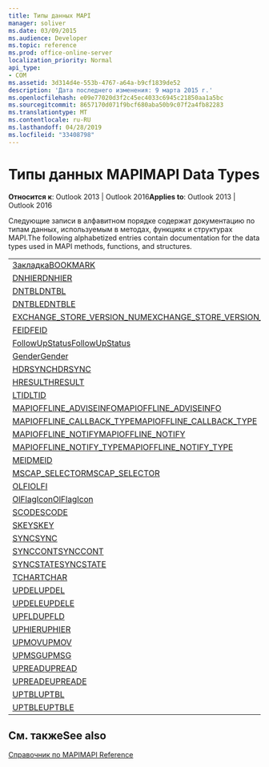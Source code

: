 ```yaml
---
title: Типы данных MAPI
manager: soliver
ms.date: 03/09/2015
ms.audience: Developer
ms.topic: reference
ms.prod: office-online-server
localization_priority: Normal
api_type:
- COM
ms.assetid: 3d314d4e-553b-4767-a64a-b9cf1839de52
description: 'Дата последнего изменения: 9 марта 2015 г.'
ms.openlocfilehash: e09e77020d3f2c45ec4033c6945c21850aa1a5bc
ms.sourcegitcommit: 8657170d071f9bcf680aba50b9c07f2a4fb82283
ms.translationtype: MT
ms.contentlocale: ru-RU
ms.lasthandoff: 04/28/2019
ms.locfileid: "33408798"
---
```

# <a name="mapi-data-types"></a><span data-ttu-id="2582c-103">Типы данных MAPI</span><span class="sxs-lookup"><span data-stu-id="2582c-103">MAPI Data Types</span></span>

  
  
<span data-ttu-id="2582c-104">**Относится к**: Outlook 2013 | Outlook 2016</span><span class="sxs-lookup"><span data-stu-id="2582c-104">**Applies to**: Outlook 2013 | Outlook 2016</span></span> 
  
<span data-ttu-id="2582c-105">Следующие записи в алфавитном порядке содержат документацию по типам данных, используемым в методах, функциях и структурах MAPI.</span><span class="sxs-lookup"><span data-stu-id="2582c-105">The following alphabetized entries contain documentation for the data types used in MAPI methods, functions, and structures.</span></span> 
  
||
|:-----|
|[<span data-ttu-id="2582c-106">Закладка</span><span class="sxs-lookup"><span data-stu-id="2582c-106">BOOKMARK</span></span>](bookmark.md) <br/> |
|[<span data-ttu-id="2582c-107">DNHIER</span><span class="sxs-lookup"><span data-stu-id="2582c-107">DNHIER</span></span>](dnhier.md) <br/> |
|[<span data-ttu-id="2582c-108">DNTBL</span><span class="sxs-lookup"><span data-stu-id="2582c-108">DNTBL</span></span>](dntbl.md) <br/> |
|[<span data-ttu-id="2582c-109">DNTBLE</span><span class="sxs-lookup"><span data-stu-id="2582c-109">DNTBLE</span></span>](dntble.md) <br/> |
|[<span data-ttu-id="2582c-110">EXCHANGE_STORE_VERSION_NUM</span><span class="sxs-lookup"><span data-stu-id="2582c-110">EXCHANGE_STORE_VERSION_NUM</span></span>](exchange_store_version_num.md) <br/> |
|[<span data-ttu-id="2582c-111">FEID</span><span class="sxs-lookup"><span data-stu-id="2582c-111">FEID</span></span>](feid.md) <br/> |
|[<span data-ttu-id="2582c-112">FollowUpStatus</span><span class="sxs-lookup"><span data-stu-id="2582c-112">FollowUpStatus</span></span>](followupstatus.md) <br/> |
|[<span data-ttu-id="2582c-113">Gender</span><span class="sxs-lookup"><span data-stu-id="2582c-113">Gender</span></span>](gender.md) <br/> |
|[<span data-ttu-id="2582c-114">HDRSYNC</span><span class="sxs-lookup"><span data-stu-id="2582c-114">HDRSYNC</span></span>](hdrsync.md) <br/> |
|[<span data-ttu-id="2582c-115">HRESULT</span><span class="sxs-lookup"><span data-stu-id="2582c-115">HRESULT</span></span>](hresult.md) <br/> |
|[<span data-ttu-id="2582c-116">LTID</span><span class="sxs-lookup"><span data-stu-id="2582c-116">LTID</span></span>](ltid.md) <br/> |
|[<span data-ttu-id="2582c-117">MAPIOFFLINE_ADVISEINFO</span><span class="sxs-lookup"><span data-stu-id="2582c-117">MAPIOFFLINE_ADVISEINFO</span></span>](mapioffline_adviseinfo.md) <br/> |
|[<span data-ttu-id="2582c-118">MAPIOFFLINE_CALLBACK_TYPE</span><span class="sxs-lookup"><span data-stu-id="2582c-118">MAPIOFFLINE_CALLBACK_TYPE</span></span>](mapioffline_callback_type.md) <br/> |
|[<span data-ttu-id="2582c-119">MAPIOFFLINE_NOTIFY</span><span class="sxs-lookup"><span data-stu-id="2582c-119">MAPIOFFLINE_NOTIFY</span></span>](mapioffline_notify.md) <br/> |
|[<span data-ttu-id="2582c-120">MAPIOFFLINE_NOTIFY_TYPE</span><span class="sxs-lookup"><span data-stu-id="2582c-120">MAPIOFFLINE_NOTIFY_TYPE</span></span>](mapioffline_notify_type.md) <br/> |
|[<span data-ttu-id="2582c-121">MEID</span><span class="sxs-lookup"><span data-stu-id="2582c-121">MEID</span></span>](meid.md) <br/> |
|[<span data-ttu-id="2582c-122">MSCAP_SELECTOR</span><span class="sxs-lookup"><span data-stu-id="2582c-122">MSCAP_SELECTOR</span></span>](mscap_selector.md) <br/> |
|[<span data-ttu-id="2582c-123">OLFI</span><span class="sxs-lookup"><span data-stu-id="2582c-123">OLFI</span></span>](olfi.md) <br/> |
|[<span data-ttu-id="2582c-124">OlFlagIcon</span><span class="sxs-lookup"><span data-stu-id="2582c-124">OlFlagIcon</span></span>](olflagicon.md) <br/> |
|[<span data-ttu-id="2582c-125">SCODE</span><span class="sxs-lookup"><span data-stu-id="2582c-125">SCODE</span></span>](scode.md) <br/> |
|[<span data-ttu-id="2582c-126">SKEY</span><span class="sxs-lookup"><span data-stu-id="2582c-126">SKEY</span></span>](skey.md) <br/> |
|[<span data-ttu-id="2582c-127">SYNC</span><span class="sxs-lookup"><span data-stu-id="2582c-127">SYNC</span></span>](sync.md) <br/> |
|[<span data-ttu-id="2582c-128">SYNCCONT</span><span class="sxs-lookup"><span data-stu-id="2582c-128">SYNCCONT</span></span>](synccont.md) <br/> |
|[<span data-ttu-id="2582c-129">SYNCSTATE</span><span class="sxs-lookup"><span data-stu-id="2582c-129">SYNCSTATE</span></span>](syncstate.md) <br/> |
|[<span data-ttu-id="2582c-130">TCHAR</span><span class="sxs-lookup"><span data-stu-id="2582c-130">TCHAR</span></span>](tchar.md) <br/> |
|[<span data-ttu-id="2582c-131">UPDEL</span><span class="sxs-lookup"><span data-stu-id="2582c-131">UPDEL</span></span>](updel.md) <br/> |
|[<span data-ttu-id="2582c-132">UPDELE</span><span class="sxs-lookup"><span data-stu-id="2582c-132">UPDELE</span></span>](updele.md) <br/> |
|[<span data-ttu-id="2582c-133">UPFLD</span><span class="sxs-lookup"><span data-stu-id="2582c-133">UPFLD</span></span>](upfld.md) <br/> |
|[<span data-ttu-id="2582c-134">UPHIER</span><span class="sxs-lookup"><span data-stu-id="2582c-134">UPHIER</span></span>](uphier.md) <br/> |
|[<span data-ttu-id="2582c-135">UPMOV</span><span class="sxs-lookup"><span data-stu-id="2582c-135">UPMOV</span></span>](upmov.md) <br/> |
|[<span data-ttu-id="2582c-136">UPMSG</span><span class="sxs-lookup"><span data-stu-id="2582c-136">UPMSG</span></span>](upmsg.md) <br/> |
|[<span data-ttu-id="2582c-137">UPREAD</span><span class="sxs-lookup"><span data-stu-id="2582c-137">UPREAD</span></span>](upread.md) <br/> |
|[<span data-ttu-id="2582c-138">UPREADE</span><span class="sxs-lookup"><span data-stu-id="2582c-138">UPREADE</span></span>](upreade.md) <br/> |
|[<span data-ttu-id="2582c-139">UPTBL</span><span class="sxs-lookup"><span data-stu-id="2582c-139">UPTBL</span></span>](uptbl.md) <br/> |
|[<span data-ttu-id="2582c-140">UPTBLE</span><span class="sxs-lookup"><span data-stu-id="2582c-140">UPTBLE</span></span>](uptble.md) <br/> |
   
## <a name="see-also"></a><span data-ttu-id="2582c-141">См. также</span><span class="sxs-lookup"><span data-stu-id="2582c-141">See also</span></span>



[<span data-ttu-id="2582c-142">Справочник по MAPI</span><span class="sxs-lookup"><span data-stu-id="2582c-142">MAPI Reference</span></span>](mapi-reference.md)


